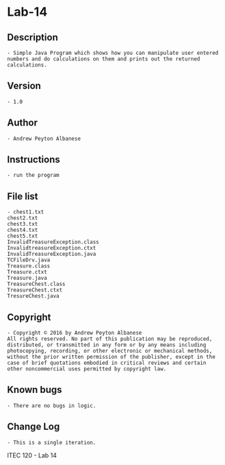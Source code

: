 # Lab-14

## Description 
	- Simple Java Program which shows how you can manipulate user entered numbers and do calculations on them and prints out the returned calculations.
## Version 
	- 1.0
## Author 
	- Andrew Peyton Albanese
## Instructions 
	- run the program
## File list 
	- chest1.txt
    chest2.txt
    chest3.txt
    chest4.txt
    chest5.txt
    InvalidTreasureException.class
    InvalidtreasureException.ctxt
    InvalidTreasureException.java
    TCFileDrv.java
    Treasure.class
    Treasure.ctxt
    Treasure.java
    TreasureChest.class
    TreasureChest.ctxt
    TresureChest.java
## Copyright 
	- Copyright © 2016 by Andrew Peyton Albanese
	All rights reserved. No part of this publication may be reproduced, distributed, or transmitted in any form or by any means including photocopying, recording, or other electronic or mechanical methods, without the prior written permission of the publisher, except in the case of brief quotations embodied in critical reviews and certain other noncommercial uses permitted by copyright law.
## Known bugs
	- There are no bugs in logic.
## Change Log 
	- This is a single iteration. 

ITEC 120 - Lab 14
